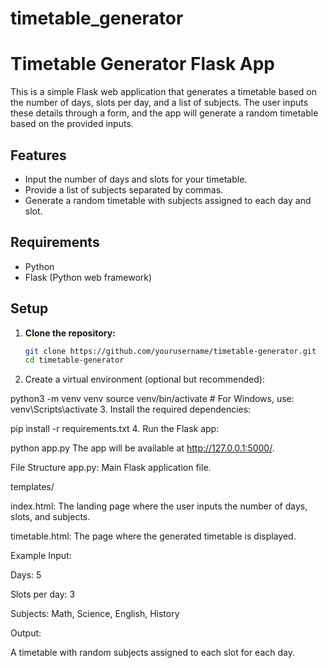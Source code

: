 # timetable_generator
# Timetable Generator Flask App

This is a simple Flask web application that generates a timetable based on the number of days, slots per day, and a list of subjects. The user inputs these details through a form, and the app will generate a random timetable based on the provided inputs.

## Features

- Input the number of days and slots for your timetable.
- Provide a list of subjects separated by commas.
- Generate a random timetable with subjects assigned to each day and slot.

## Requirements

- Python 
- Flask (Python web framework)

## Setup

1. **Clone the repository:**

   ```bash
   git clone https://github.com/yourusername/timetable-generator.git
   cd timetable-generator
2. Create a virtual environment (optional but recommended):


python3 -m venv venv
source venv/bin/activate  # For Windows, use: venv\Scripts\activate
3. Install the required dependencies:


pip install -r requirements.txt
4. Run the Flask app:


python app.py
The app will be available at http://127.0.0.1:5000/.

File Structure
app.py: Main Flask application file.

templates/

index.html: The landing page where the user inputs the number of days, slots, and subjects.

timetable.html: The page where the generated timetable is displayed.

Example
Input:

Days: 5

Slots per day: 3

Subjects: Math, Science, English, History

Output:

A timetable with random subjects assigned to each slot for each day.
